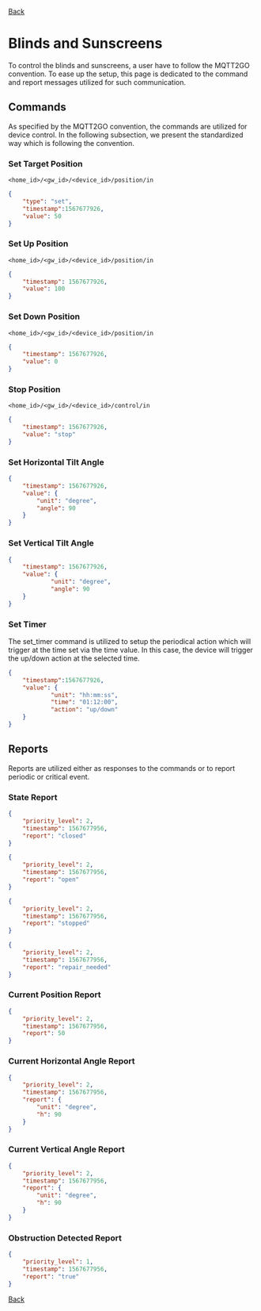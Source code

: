 [Back](../mqtt2go-objects.md)

# Blinds and Sunscreens
To control the blinds and sunscreens, a user have to follow the MQTT2GO convention. To ease up the setup, this page is dedicated to the command and report messages utilized for such communication.

## <a name="commands"></a>Commands
As specified by the MQTT2GO convention, the commands are utilized for device control. In the following subsection, we present the standardized way which is following the convention.



### Set Target Position
```
<home_id>/<gw_id>/<device_id>/position/in
```
```json
{
	"type": "set",
	"timestamp":1567677926,
	"value": 50
}
```

### Set Up Position
```
<home_id>/<gw_id>/<device_id>/position/in
```
```json
{
	"timestamp": 1567677926,
	"value": 100
}
```

### Set Down Position
```
<home_id>/<gw_id>/<device_id>/position/in
```
```json
{
	"timestamp": 1567677926,
	"value": 0
}
```

### Stop Position
```
<home_id>/<gw_id>/<device_id>/control/in
```
```json
{
	"timestamp": 1567677926,
	"value": "stop"
}
```

### Set Horizontal Tilt Angle
```json
{
    "timestamp": 1567677926,
    "value": {
        "unit": "degree",
        "angle": 90
    }
}
```

### Set Vertical Tilt Angle
```json
{
    "timestamp": 1567677926,
    "value": {
            "unit": "degree",
            "angle": 90
    }
}
```
### Set Timer
The set_timer command is utilized to setup the periodical action which will trigger at the time set via the time value. In this case, the device will trigger the up/down action at the selected time.

```json
{
	"timestamp":1567677926,
	"value": {
            "unit": "hh:mm:ss",
            "time": "01:12:00",
            "action": "up/down"
    }
}
```

## <a name="reports"></a>Reports
Reports are utilized either as responses to the commands or to report periodic or critical event.

### State Report
```json
{
	"priority_level": 2,
	"timestamp": 1567677956,
	"report": "closed"
}
```

```json
{
	"priority_level": 2,
	"timestamp": 1567677956,
	"report": "open"
}
```

```json
{
	"priority_level": 2,
	"timestamp": 1567677956,
	"report": "stopped"
}
```

```json
{
	"priority_level": 2,
	"timestamp": 1567677956,
	"report": "repair_needed"
}
```

### Current Position Report

```json
{
	"priority_level": 2,
	"timestamp": 1567677956,
	"report": 50
}
```

### Current Horizontal Angle Report

```json
{
    "priority_level": 2,
    "timestamp": 1567677956,
    "report": {
        "unit": "degree",
        "h": 90
    }
}
```

### Current Vertical Angle Report

```json
{
    "priority_level": 2,
    "timestamp": 1567677956,
    "report": {
        "unit": "degree",
        "h": 90
    }
}
```

### Obstruction Detected Report

```json
{
	"priority_level": 1,
	"timestamp": 1567677956,
	"report": "true"
}
```
[Back](../mqtt2go-objects.md)
